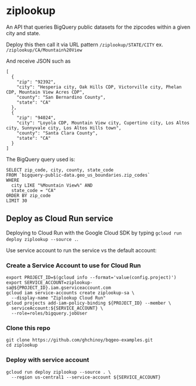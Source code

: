 # ziplookup


An API that queries BigQuery public datasets for the zipcodes within a given city and state.


Deploy this then call it via URL pattern `/ziplookup/STATE/CITY` ex. `/ziplookup/CA/Mountain%20View`

And receive JSON such as

```
[
  {
    "zip": "92392",
    "city": "Hesperia city, Oak Hills CDP, Victorville city, Phelan CDP, Mountain View Acres CDP",
    "county": "San Bernardino County",
    "state": "CA"
  },
  {
    "zip": "94024",
    "city": "Loyola CDP, Mountain View city, Cupertino city, Los Altos city, Sunnyvale city, Los Altos Hills town",
    "county": "Santa Clara County",
    "state": "CA"
  }
]
```


The BigQuery query used is:


```
SELECT zip_code, city, county, state_code 
FROM `bigquery-public-data.geo_us_boundaries.zip_codes` 
WHERE 
  city LIKE "%Mountain View%" AND
  state_code = "CA"
ORDER BY zip_code
LIMIT 30
```


## Deploy as Cloud Run service

Deploying to Cloud Run with the Google Cloud SDK by typing `gcloud run deploy ziplookup --source .`.

Use service account to run the service vs the default account:

### Create a Service Account to use for Cloud Run

```
export PROJECT_ID=$(gcloud info --format='value(config.project)')
export SERVICE_ACCOUNT=ziplookup-sa@${PROJECT_ID}.iam.gserviceaccount.com
gcloud iam service-accounts create ziplookup-sa \
  --display-name "Ziplookup Cloud Run"
gcloud projects add-iam-policy-binding ${PROJECT_ID} --member \
  serviceAccount:${SERVICE_ACCOUNT} \
  --role=roles/bigquery.jobUser
```

### Clone this repo

```
git clone https://github.com/ghchinoy/bqgeo-examples.git
cd ziplookup
```

### Deploy with service account

```
gcloud run deploy ziplookup --source . \
  --region us-central1 --service-account ${SERVICE_ACCOUNT}
```





